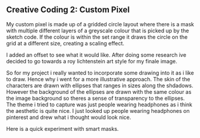 ## Creative Coding 2: Custom Pixel

My custom pixel is made up of a gridded circle layout where there is a mask with multiple different layers of a greyscale colour that is picked up by the sketch code. If the colour is within the set range it draws the circle on the grid at a different size, creating a scaling effect.

I added an offset to see what it would like.
After doing some research ive decided to go towards a roy lichtenstein art style for my finale image.

So for my project i really wanted to incorporate some drawing into it as i like to draw. Hence why i went for a more illustrative approach.
The skin of the characters are drawn with ellipses that ranges in sizes along the shdadows. However the background of the ellipses are drawn with the same colour as the image background so theres a sense of transparency to the ellipses.
The theme i tried to capture was just people wearing headphones as i think the aesthetic is quite nice. I just looked up people wearing headphones on pinterest and drew what i thought would look nice.

Here is a quick experiment with smart masks.